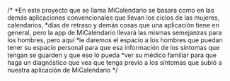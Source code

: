 /*
*En este proyecto que se llama MiCalendario se basara como en las demás aplicaciones convencionales que llevan los ciclos de las mujeres, calendarios, 
*días de retraso y demás cosas que una aplicación tiene en general, pero la app de MiCalendario llevará las mismas semejanzas para los hombres, pero aquí 
*le daremos el espacio a los hombres que puedan tener su espacio personal para que esa información de los síntomas que tengan se guarden y que eso lo pueda 
*ver su médico familiar para que haga un diagnóstico que vea que tenga previo a los síntomas que subió a nuestra aplicación de MiCalendario
*/
